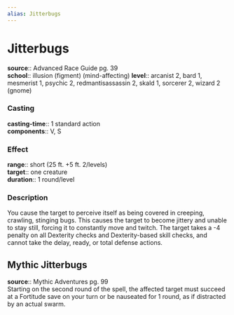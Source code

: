 ```yaml
---
alias: Jitterbugs
---
```


# Jitterbugs 

**source**:: Advanced Race Guide pg. 39  
**school**:: illusion (figment) (mind-affecting)
**level**:: arcanist 2, bard 1, mesmerist 1, psychic 2, redmantisassassin 2, skald 1, sorcerer 2, wizard 2 (gnome)

### Casting 

**casting-time**:: 1 standard action  
**components**:: V, S

### Effect 

**range**:: short (25 ft. +5 ft. 2/levels)  
**target**:: one creature  
**duration**:: 1 round/level

### Description 

You cause the target to perceive itself as being covered in creeping, crawling, stinging bugs. This causes the target to become jittery and unable to stay still, forcing it to constantly move and twitch. The target takes a -4 penalty on all Dexterity checks and Dexterity-based skill checks, and cannot take the delay, ready, or total defense actions.

## Mythic Jitterbugs 

**source**:: Mythic Adventures pg. 99  
Starting on the second round of the spell, the affected target must succeed at a Fortitude save on your turn or be nauseated for 1 round, as if distracted by an actual swarm.
